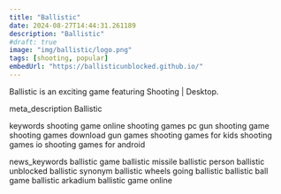 ```yaml
---
title: "Ballistic"
date: 2024-08-27T14:44:31.261189
description: "Ballistic"
#draft: true
image: "img/ballistic/logo.png"
tags: [shooting, popular]
embedUrl: "https://ballisticunblocked.github.io/"
---
```


Ballistic is an exciting game featuring Shooting | Desktop.

meta_description
Ballistic


keywords
shooting game online shooting games pc gun shooting game shooting games download gun games shooting games for kids shooting games io shooting games for android


news_keywords
ballistic game ballistic missile ballistic person ballistic unblocked ballistic synonym ballistic wheels going ballistic ballistic ball game ballistic arkadium ballistic game online
